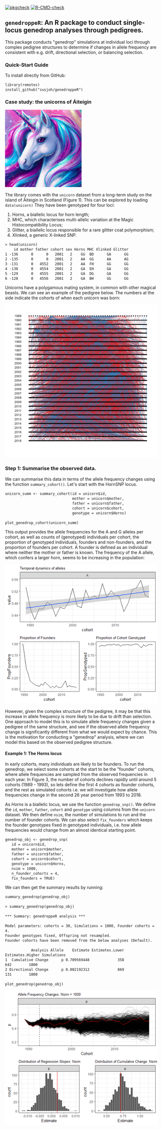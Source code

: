 [![pkgcheck](https://github.com/susjoh/genedroppeR/workflows/pkgcheck/badge.svg)](https://github.com/susjoh/genedroppeR/actions?query=workflow%3Apkgcheck) [![R-CMD-check](https://github.com/susjoh/genedroppeR/workflows/R-CMD-check/badge.svg)](https://github.com/susjoh/genedroppeR/actions?query=workflow%3AR-CMD-check)

## `genedroppeR`: An R package to conduct single-locus genedrop analyses through pedigrees.

This package conducts "genedrop" simulations at individual loci through complex pedigree structures to determine if changes in allele frequency are consistent with e.g. drift, directional selection, or balancing selection.

### Quick-Start Guide

To install directly from GitHub:

```         
library(remotes)
install_github("susjoh/genedroppeR")
```

### Case study: the unicorns of Áiteigin

![Figure 1: A typical unicorn.](tutorial/figs/Unicorn.png)

The library comes with the `unicorn` dataset from a long-term study on the island of Áiteigin in Scotland (Figure 1). This can be explored by loading `data(unicorn)` They have been genotyped for four loci:

1.  Horns, a biallelic locus for horn length;
2.  MHC, which characterises multi-allelic variation at the Magic Histocompatibility Locus;
3.  Glitter, a biallelic locus responsible for a rare glitter coat polymorphism;
4.  Xlinked, a generic X-linked SNP.

```         
> head(unicorn)
    id mother father cohort sex Horns MHC Xlinked Glitter
1 -136      0      0   2001   2    GG  BD      GA      GG
2 -135      0      0   2001   2    AA  GG      AA      AG
3 -131      0   4552   2001   2    AA  FH      GG      GG
4 -130      0   4554   2001   2    GA  EH      GA      GG
5 -129      0   4555   2001   2    GA  DG      GA      GG
6 -128      0   4556   2001   2    GA  BH      GG      GG
```

Unicorns have a polygamous mating system, in common with other magical beasts. We can see an example of the pedigree below. The numbers at the side indicate the cohorts of when each unicorn was born:

![Figure 2: A unicorn pedigree.](tutorial/figs/pedigree.png)

### Step 1: Summarise the observed data.

We can summarise this data in terms of the allele frequency changes using the function `summary_cohort()`. Let's start with the HornSNP locus.

```         
unicorn_summ <- summary_cohort(id = unicorn$id,
                               mother = unicorn$mother,
                               father = unicorn$father,
                               cohort = unicorn$cohort,
                               genotype = unicorn$Horns)

plot_genedrop_cohort(unicorn_summ)
```

This output provides the allele frequencies for the A and G alleles per cohort, as well as counts of (genotyped) individuals per cohort, the proportion of genotyped individuals, founders and non-founders, and the proportion of founders per cohort. A founder is defined as an individual where neither the mother or father is known. The frequency of the A allele, which confers a larger horn, seems to be increasing in the population:

![Figure 3: Output from `summary_cohort()` and `plot_genedrop_cohort()`.](tutorial/figs/summary_cohort.png)

However, given the complex structure of the pedigree, it may be that this increase in allele frequency is more likely to be due to drift than selection. One approach to model this is to simulate allele frequency changes given a pedigree of the same structure, and see if the observed allele frequency change is significantly different from what we would expect by chance. This is the motivation for conducting a "genedrop" analysis, where we can model this based on the observed pedigree structure.

#### Example 1: The Horns locus

In early cohorts, many individuals are likely to be founders. To run the genedrop, we select some cohorts at the start to be the "founder" cohorts, where allele frequencies are sampled from the observed frequencies in each year. In Figure 3, the number of cohorts declines rapidly until around 5 cohorts (1989 - 1993), so lets define the first 4 cohorts as founder cohorts, and the rest as simulated cohorts i.e. we will investigate how allele frequencies change in the second 26 year period from 1993 to 2018.

As *Horns* is a biallelic locus, we use the function `genedrop_snp()`. We define the `id`, `mother`, `father`, `cohort` and `genotype` using columns from the `unicorn` dataset. We then define `nsim`, the number of simulations to run and the number of founder cohorts. We can also select `fix_founders` which keeps the founder genotypes fixed in genotyped individuals, i.e. how allele frequencies would change from an almost identical starting point.

```         
genedrop_obj <- genedrop_snp(
   id = unicorn$id,
   mother = unicorn$mother,
   father = unicorn$father,
   cohort = unicorn$cohort,
   genotype = unicorn$Horns,
   nsim = 1000,
   n_founder_cohorts = 4,
   fix_founders = TRUE)
```

We can then get the summary results by running:

```         
summary_genedrop(genedrop_obj)

> summary_genedrop(genedrop_obj)

*** Summary: genedroppeR analysis ***

Model parameters: cohorts = 30, Simulations = 1000, Founder cohorts = 4.
Founder genotypes fixed, Offspring not resampled.
Founder cohorts have been removed from the below analyses (Default).

            Analysis Allele    Estimate Estimates.Lower Estimates.Higher Simulations
1  Cumulative Change      p 0.709569448             358              642        1000
2 Directional Change      p 0.002192312             869              131        1000

plot_genedrop(genedrop_obj)
```

![Figure 4: Output from `plot_genedrop()`.](tutorial/figs/genedrop_horns.png)
